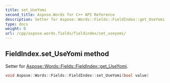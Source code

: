 ```yaml
---
title: set_UseYomi
second_title: Aspose.Words for C++ API Reference
description: Setter for Aspose::Words::Fields::FieldIndex::get_UseYomi. 
type: docs
weight: 0
url: /cpp/aspose.words.fields/fieldindex/set_useyomi/
---
```

## FieldIndex.set_UseYomi method


Setter for [Aspose::Words::Fields::FieldIndex::get_UseYomi](./get_useyomi/).

```cpp
void Aspose::Words::Fields::FieldIndex::set_UseYomi(bool value)
```

